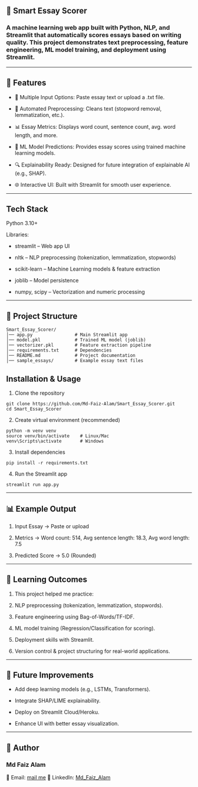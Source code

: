 ## 📝 Smart Essay Scorer

### A machine learning web app built with Python, NLP, and Streamlit that automatically scores essays based on writing quality. This project demonstrates text preprocessing, feature engineering, ML model training, and deployment using Streamlit.

---
## 🚀 Features

 - 📂 Multiple Input Options: Paste essay text or upload a .txt file.

 - 🧹 Automated Preprocessing: Cleans text (stopword removal, lemmatization, etc.).

 - 📊 Essay Metrics: Displays word count, sentence count, avg. word length, and more.

 - 🤖 ML Model Predictions: Provides essay scores using trained machine learning models.

 - 🔍 Explainability Ready: Designed for future integration of explainable AI (e.g., SHAP).

 - 🌐 Interactive UI: Built with Streamlit for smooth user experience.

---
##  Tech Stack

Python 3.10+

Libraries:

 - streamlit – Web app UI

 - nltk – NLP preprocessing (tokenization, lemmatization, stopwords)

 - scikit-learn – Machine Learning models & feature extraction

 - joblib – Model persistence

 - numpy, scipy – Vectorization and numeric processing

---
## 📂 Project Structure

```
Smart_Essay_Scorer/
│── app.py                # Main Streamlit app
│── model.pkl             # Trained ML model (joblib)
│── vectorizer.pkl        # Feature extraction pipeline
│── requirements.txt      # Dependencies
│── README.md             # Project documentation
│── sample_essays/        # Example essay text files

```

## Installation & Usage

1. Clone the repository

```
git clone https://github.com/Md-Faiz-Alam/Smart_Essay_Scorer.git
cd Smart_Essay_Scorer

```

2. Create virtual environment (recommended)

```
python -m venv venv
source venv/bin/activate    # Linux/Mac
venv\Scripts\activate       # Windows
```

3. Install dependencies

```
pip install -r requirements.txt
```

4. Run the Streamlit app

```
streamlit run app.py
```

---
## 📊 Example Output

1. Input Essay → Paste or upload

2. Metrics → Word count: 514, Avg sentence length: 18.3, Avg word length: 7.5

3. Predicted Score → 5.0 (Rounded)

---

## 🎯 Learning Outcomes

1. This project helped me practice:

2. NLP preprocessing (tokenization, lemmatization, stopwords).

3. Feature engineering using Bag-of-Words/TF-IDF.

4. ML model training (Regression/Classification for scoring).

5. Deployment skills with Streamlit.

6. Version control & project structuring for real-world applications.

---

## 📌 Future Improvements

 - Add deep learning models (e.g., LSTMs, Transformers).

 - Integrate SHAP/LIME explainability.

 - Deploy on Streamlit Cloud/Heroku.

 - Enhance UI with better essay visualization.

---

## 👤 Author

### Md Faiz Alam
📧 Email: [mail me](mailto:mdfaiz3388@gmail.com)
💼 LinkedIn: [Md_Faiz_Alam](https://www.linkedin.com/in/alammdfaiz)
